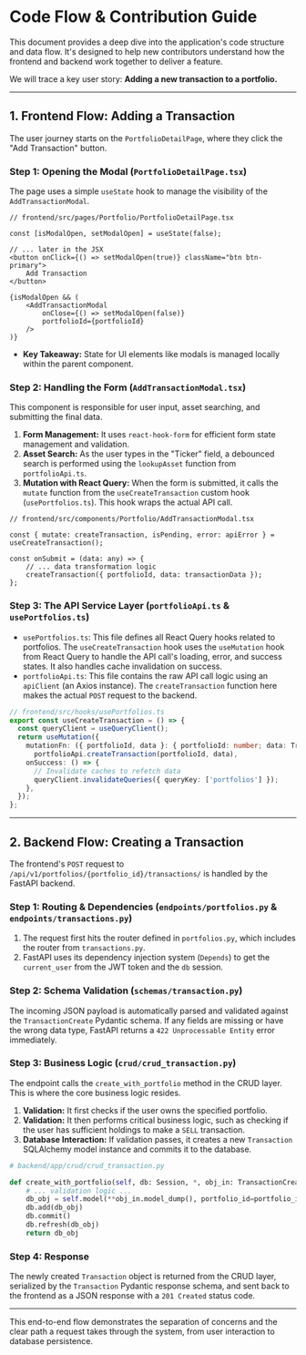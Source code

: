 # Code Flow & Contribution Guide

This document provides a deep dive into the application's code structure and data flow. It's designed to help new contributors understand how the frontend and backend work together to deliver a feature.

We will trace a key user story: **Adding a new transaction to a portfolio.**

---

## 1. Frontend Flow: Adding a Transaction

The user journey starts on the `PortfolioDetailPage`, where they click the "Add Transaction" button.

### Step 1: Opening the Modal (`PortfolioDetailPage.tsx`)

The page uses a simple `useState` hook to manage the visibility of the `AddTransactionModal`.

```typescriptreact
// frontend/src/pages/Portfolio/PortfolioDetailPage.tsx

const [isModalOpen, setModalOpen] = useState(false);

// ... later in the JSX
<button onClick={() => setModalOpen(true)} className="btn btn-primary">
    Add Transaction
</button>

{isModalOpen && (
    <AddTransactionModal
        onClose={() => setModalOpen(false)}
        portfolioId={portfolioId}
    />
)}
```

*   **Key Takeaway:** State for UI elements like modals is managed locally within the parent component.

### Step 2: Handling the Form (`AddTransactionModal.tsx`)

This component is responsible for user input, asset searching, and submitting the final data.

1.  **Form Management:** It uses `react-hook-form` for efficient form state management and validation.
2.  **Asset Search:** As the user types in the "Ticker" field, a debounced search is performed using the `lookupAsset` function from `portfolioApi.ts`.
3.  **Mutation with React Query:** When the form is submitted, it calls the `mutate` function from the `useCreateTransaction` custom hook (`usePortfolios.ts`). This hook wraps the actual API call.

```typescriptreact
// frontend/src/components/Portfolio/AddTransactionModal.tsx

const { mutate: createTransaction, isPending, error: apiError } = useCreateTransaction();

const onSubmit = (data: any) => {
    // ... data transformation logic
    createTransaction({ portfolioId, data: transactionData });
};
```

### Step 3: The API Service Layer (`portfolioApi.ts` & `usePortfolios.ts`)

*   `usePortfolios.ts`: This file defines all React Query hooks related to portfolios. The `useCreateTransaction` hook uses the `useMutation` hook from React Query to handle the API call's loading, error, and success states. It also handles cache invalidation on success.
*   `portfolioApi.ts`: This file contains the raw API call logic using an `apiClient` (an Axios instance). The `createTransaction` function here makes the actual `POST` request to the backend.

```typescript
// frontend/src/hooks/usePortfolios.ts
export const useCreateTransaction = () => {
  const queryClient = useQueryClient();
  return useMutation({
    mutationFn: ({ portfolioId, data }: { portfolioId: number; data: TransactionCreate }) =>
      portfolioApi.createTransaction(portfolioId, data),
    onSuccess: () => {
      // Invalidate caches to refetch data
      queryClient.invalidateQueries({ queryKey: ['portfolios'] });
    },
  });
};
```

---

## 2. Backend Flow: Creating a Transaction

The frontend's `POST` request to `/api/v1/portfolios/{portfolio_id}/transactions/` is handled by the FastAPI backend.

### Step 1: Routing & Dependencies (`endpoints/portfolios.py` & `endpoints/transactions.py`)

1.  The request first hits the router defined in `portfolios.py`, which includes the router from `transactions.py`.
2.  FastAPI uses its dependency injection system (`Depends`) to get the `current_user` from the JWT token and the `db` session.

### Step 2: Schema Validation (`schemas/transaction.py`)

The incoming JSON payload is automatically parsed and validated against the `TransactionCreate` Pydantic schema. If any fields are missing or have the wrong data type, FastAPI returns a `422 Unprocessable Entity` error immediately.

### Step 3: Business Logic (`crud/crud_transaction.py`)

The endpoint calls the `create_with_portfolio` method in the CRUD layer. This is where the core business logic resides.

1.  **Validation:** It first checks if the user owns the specified portfolio.
2.  **Validation:** It then performs critical business logic, such as checking if the user has sufficient holdings to make a `SELL` transaction.
3.  **Database Interaction:** If validation passes, it creates a new `Transaction` SQLAlchemy model instance and commits it to the database.

```python
# backend/app/crud/crud_transaction.py

def create_with_portfolio(self, db: Session, *, obj_in: TransactionCreate, portfolio_id: int, user_id: int) -> Transaction:
    # ... validation logic ...
    db_obj = self.model(**obj_in.model_dump(), portfolio_id=portfolio_id, user_id=user_id)
    db.add(db_obj)
    db.commit()
    db.refresh(db_obj)
    return db_obj
```

### Step 4: Response

The newly created `Transaction` object is returned from the CRUD layer, serialized by the `Transaction` Pydantic response schema, and sent back to the frontend as a JSON response with a `201 Created` status code.

---

This end-to-end flow demonstrates the separation of concerns and the clear path a request takes through the system, from user interaction to database persistence.